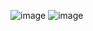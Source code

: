 ![image](https://github.com/LuisCordero1512/Simulacion_por_computadora-LuisCordero/assets/142678056/59282140-3668-4de3-9680-6537d3b5b1dc)
![image](https://github.com/LuisCordero1512/Simulacion_por_computadora-LuisCordero/assets/142678056/3f083a4d-e827-4430-9507-2ec177d92e9e)
